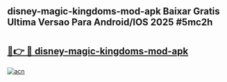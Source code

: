 ## disney-magic-kingdoms-mod-apk Baixar Gratis Ultima Versao Para Android/IOS 2025 #5mc2h

# <h2><a href="https://ainizakaria.my?title=disney-magic-kingdoms-mod-apk&ref=20M">🔗👉 🔴 disney-magic-kingdoms-mod-apk</a></h2>

[![acn](https://github.com/user-attachments/assets/0f9c940e-d8b0-45ae-aac7-cd30a18b3e1c)](https://ainizakaria.my?title=disney-magic-kingdoms-mod-apk&ref=20M)

